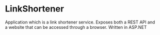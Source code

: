 # LinkShortener
Application which is a link shortener service. Exposes both a REST API and a website that can be accessed through a browser. Written in ASP.NET
